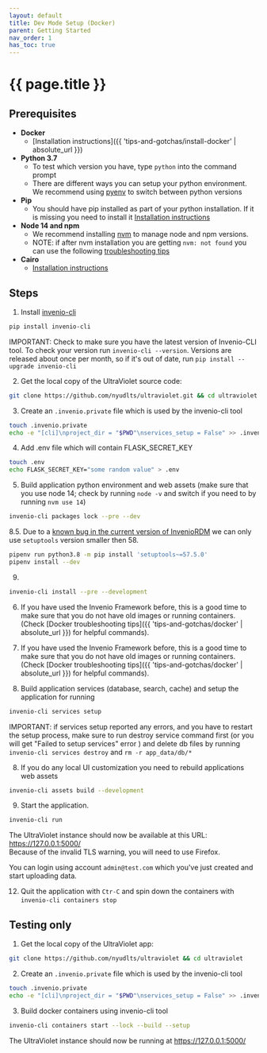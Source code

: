 ```yaml
---
layout: default
title: Dev Mode Setup (Docker)
parent: Getting Started
nav_order: 1
has_toc: true
---
```

# {{ page.title }}

## Prerequisites
- **Docker**
  + [Installation instructions]({{ 'tips-and-gotchas/install-docker' | absolute_url }})
- **Python 3.7**
  + To test which version you have, type `python` into the command prompt
  + There are different ways you can setup your python environment. We recommend using [pyenv](https://realpython.com/intro-to-pyenv/) to switch between python versions
- **Pip**
  + You should have pip installed as part of your python installation. If it is missing you need to install it [Installation instructions](https://pip.pypa.io/en/stable/installation/)
- **Node 14 and npm**
  + We recommend installing [nvm](https://github.com/nvm-sh/nvm#about) to manage node and npm versions.
  + NOTE: if after nvm installation you are getting `nvm: not found` you can use the following [troubleshooting tips](https://github.com/nvm-sh/nvm#troubleshooting-on-linux)
- **Cairo**
  + [Installation instructions](https://invenio-formatter.readthedocs.io/en/latest/installation.html)

## Steps

1. Install [invenio-cli](https://invenio-cli.readthedocs.io/en/latest/)
  ```sh
  pip install invenio-cli
  ```

  IMPORTANT: Check to make sure you have the latest version of Invenio-CLI tool. To check your version run `invenio-cli --version`. Versions are released about once per month, so if it's out of date, run `pip install --upgrade invenio-cli`

2. Get the local copy of the UltraViolet source code:
  ```sh
  git clone https://github.com/nyudlts/ultraviolet.git && cd ultraviolet
  ```

3. Create an `.invenio.private` file which is used by the invenio-cli tool
  ```sh
  touch .invenio.private
  echo -e "[cli]\nproject_dir = "$PWD"\nservices_setup = False" >> .invenio.private
  ```

4. Add .env file which will contain FLASK_SECRET_KEY
  ```sh
  touch .env
  echo FLASK_SECRET_KEY="some random value" > .env
  ```

5. Build application python environment and web assets (make sure that you use node 14; check by running `node -v` and switch if you need to by running `nvm use 14`)
  ```sh
  invenio-cli packages lock --pre --dev
  ```
8.5. Due to a [known bug in the current version of InvenioRDM](https://github.com/inveniosoftware/invenio-files-rest/issues/264) we can only use `setuptools` version smaller then 58.
  ```sh
  pipenv run python3.8 -m pip install 'setuptools~=57.5.0'
  pipenv install --dev
  ```

9.
  ```sh
  invenio-cli install --pre --development
  ```
6. If you have used the Invenio Framework before, this is a good time to make sure that you do not have old images or running containers. (Check [Docker troubleshooting tips]({{ 'tips-and-gotchas/docker' | absolute_url }}) for helpful commands).

10. If you have used the Invenio Framework before, this is a good time to make sure that you do not have old images or running containers. (Check [Docker troubleshooting tips]({{ 'tips-and-gotchas/docker' | absolute_url }}) for helpful commands).

11. Build application services (database, search, cache) and setup the application for running
  ```sh
  invenio-cli services setup
  ```
  IMPORTANT: if services setup reported any errors, and you have to restart the setup process, make sure to run
  destroy service command first (or you will get "Failed to setup services" error ) and delete db files by running `invenio-cli services destroy` and `rm -r app_data/db/*`

8. If you do any local UI customization you need to rebuild applications web assets
  ```sh
  invenio-cli assets build --development
  ```

9. Start the application.
  ```sh
  invenio-cli run
  ```

  The UltraViolet instance should now be available at this URL: <https://127.0.0.1:5000/>  
  Because of the invalid TLS warning, you will need to use Firefox.

  You can login using account `admin@test.com` which you've just created and start uploading data.

12. Quit the application with `Ctr-C` and spin down the containers with `invenio-cli containers stop`

## Testing only

1. Get the local copy of the UltraViolet app:
  ```sh
  git clone https://github.com/nyudlts/ultraviolet && cd ultraviolet
  ```
2. Create an `.invenio.private` file which is used by the invenio-cli tool
  ```sh
  touch .invenio.private
  echo -e "[cli]\nproject_dir = "$PWD"\nservices_setup = False" >> .invenio.private
  ```

3. Build docker containers using invenio-cli tool
  ```sh
  invenio-cli containers start --lock --build --setup
  ```
  The UltraViolet instance should now be running at <https://127.0.0.1:5000/>
